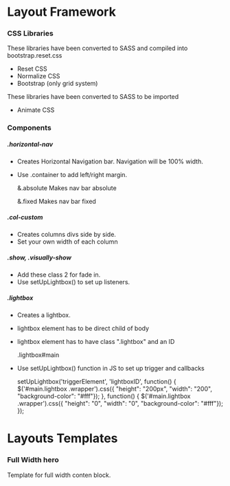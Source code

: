 
# Layout Framework
### CSS Libraries
These libraries have been converted to SASS and compiled into bootstrap.reset.css

- Reset CSS
- Normalize CSS
- Bootstrap (only grid system)

These libraries have been converted to SASS to be imported
- Animate CSS


### Components
##### .horizontal-nav
- Creates Horizontal Navigation bar. Navigation will be 100% width.
- Use .container to add left/right margin.


    &.absolute
        Makes nav bar absolute

    &.fixed
        Makes nav bar fixed

##### .col-custom
- Creates columns divs side by side.
- Set your own width of each column

##### .show, .visually-show
- Add these class 2 for fade in.
- Use setUpLightbox() to set up listeners.


##### .lightbox

- Creates a lightbox.
- lightbox element has to be direct child of body
- lightbox element has to have class ".lightbox" and an ID


    .lightbox#main

- Use setUpLightbox() function in JS to set up trigger and callbacks


    setUpLightbox('triggerElement', 'lightboxID',
        function() {
            $('#main.lightbox .wrapper').css({ "height": "200px", "width": "200", "background-color": "#fff"});
        },
        function() {
            $('#main.lightbox .wrapper').css({ "height": "0", "width": "0", "background-color": "#fff"});
    });

# Layouts Templates
### Full Width hero
Template for full width conten block.

